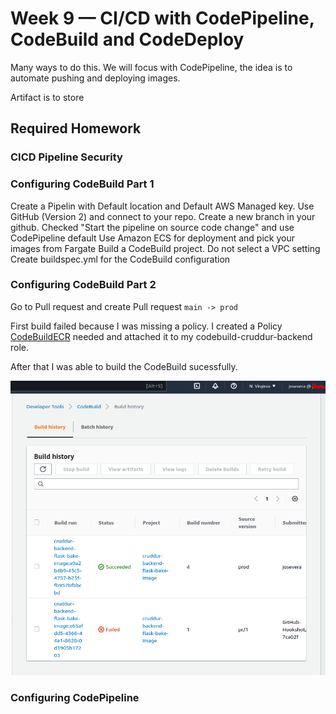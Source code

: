 # Week 9 — CI/CD with CodePipeline, CodeBuild and CodeDeploy

Many ways to do this. We will focus with CodePipeline, the idea is to automate pushing and deploying images.

Artifact is to store 

## Required Homework

### CICD Pipeline Security



### Configuring CodeBuild Part 1

Create a Pipelin with Default location and Default AWS Managed key. Use GitHub (Version 2) and connect to your repo.
Create a new branch in your github. Checked "Start the pipeline on source code change" and use CodePipeline default
Use Amazon ECS for deployment and pick your images from Fargate
Build a CodeBuild project. 
Do not select a VPC setting
Create buildspec.yml for the CodeBuild configuration

### Configuring CodeBuild Part 2

Go to Pull request and create Pull request `main -> prod `

First build failed because I was missing a policy. I created a Policy [CodeBuildECR](https://github.com/chivondo/aws-bootcamp-cruddur-2023/blob/main/aws/policies/CodeBuildECR) needed and attached it to my codebuild-cruddur-backend role.

After that I was able to build the CodeBuild sucessfully.

![CodeBuild](assets/CodeBuild.png)


### Configuring CodePipeline
